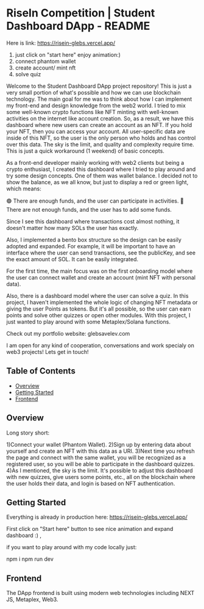 # RiseIn Competition | Student Dashboard DApp - README

Here is link:
https://risein-glebs.vercel.app/

1) just click on "start here" enjoy animation:)
2) connect phantom wallet
3) create account/ mint nft
4) solve quiz

Welcome to the Student Dashboard DApp project repository! This is just a very small portion of what's possible and how we can use blockchain technology. The main goal for me was to think about how I can implement my front-end and design knowledge from the web2 world. I tried to mix some well-known crypto functions like NFT minting with well-known activities on the internet like account creation. So, as a result, we have this dashboard where new users can create an account as an NFT. If you hold your NFT, then you can access your account. All user-specific data are inside of this NFT, so the user is the only person who holds and has control over this data. The sky is the limit, and quality and complexity require time. This is just a quick workaround (1 weekend) of basic concepts.

As a front-end developer mainly working with web2 clients but being a crypto enthusiast, I created this dashboard where I tried to play around and try some design concepts. One of them was wallet balance. I decided not to show the balance, as we all know, but just to display a red or green light, which means:

🟢 There are enough funds, and the user can participate in activities.
🔴 There are not enough funds, and the user has to add some funds.

Since I see this dashboard where transactions cost almost nothing, it doesn't matter how many SOLs the user has exactly.

Also, I implemented a bento box structure so the design can be easily adopted and expanded. For example, it will be important to have an interface where the user can send transactions, see the publicKey, and see the exact amount of SOL. It can be easily integrated.

For the first time, the main focus was on the first onboarding model where the user can connect  wallet and create an account (mint NFT with personal data).

Also, there is a dashboard model where the user can solve a quiz. In this project, I haven't implemented the whole logic of changing NFT metadata or giving the user Points as tokens. But it's all possible, so the user can earn points and solve other quizzes or open other modules. With this project, I just wanted to play around with some Metaplex/Solana functions.

Check out my portfolio website:
glebsavelev.com

I am open for any kind of cooperation, conversations and work specialy on web3 projects! Lets get in touch!



## Table of Contents

- [Overview](#overview)
- [Getting Started](#getting-started)
- [Frontend](#frontend)


## Overview


Long story short:

1)Connect your wallet (Phantom Wallet).
2)Sign up by entering data about yourself and create an NFT with this data as a URI.
3)Next time you refresh the page and connect with the same wallet, you will be recognized as a registered user, so you will be able to participate in the dashboard quizzes.
4)As I mentioned, the sky is the limit. It's possible to adjust this dashboard with new quizzes, give users some points, etc., all on the blockchain where the user holds their data, and login is based on NFT authentication.


## Getting Started

Everything is already in production here:
https://risein-glebs.vercel.app/

First click on "Start here" button to see nice animation and expand dashboard :)
,


if you want to play around with my code locally just:

npm i
npm run dev 



## Frontend

The DApp frontend is built using modern web technologies including NEXT JS, Metaplex, Web3.


